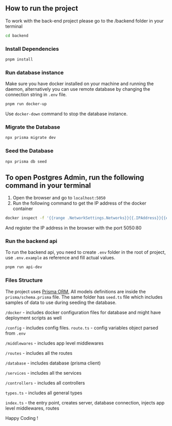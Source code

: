 ## How to run the project

To work with the back-end project please go to the /backend folder in your terminal

```bash
cd backend
```

### Install Dependencies

```bash
pnpm install
```

### Run database instance

Make sure you have docker installed on your machine and running the daemon, alternatively you can use remote database by changing the connection string in `.env` file.

```bash
pnpm run docker-up
```
Use `docker-down` command to stop the database instance.

### Migrate the Database

```bash
npx prisma migrate dev
```

### Seed the Database
```bash
npx prisma db seed
```

## To open Postgres Admin, run the following command in your terminal

1. Open the browser and go to `localhost:5050`
2. Run the following command to get the IP address of the docker container
```bash
docker inspect -f '{{range .NetworkSettings.Networks}}{{.IPAddress}}{{end}}' docker-postgres-1
```

And register the IP address in the browser with the port 5050:80

### Run the backend api

To run the backend api, you need to create `.env` folder in the root of project, use `.env.example` as reference and fill actual values.

```bash
pnpm run api-dev
```

### Files Structure

The project uses [Prisma ORM](https://www.prisma.io/docs/getting-started/setup-prisma/start-from-scratch/relational-databases/querying-the-database-typescript-postgresql),
All models definitions are inside the `prisma/schema.prisma` file. The same folder has `seed.ts` file which includes samples of data to use during seeding the database.


`/docker` - includes docker configuration files for database and might have deployment scripts as well

`/config` - includes config files. `route.ts` - config variables object parsed from `.env`

`/middlewares` - includes app level middlewares

`/routes` - includes all the routes

`/database` - includes database  (prisma client)

`/services` - includes all the services

`/controllers` - includes all controllers

`types.ts` - includes all general  types

`index.ts` - the entry point, creates server, database connection, injects app level middlewares, routes


Happy Coding !
